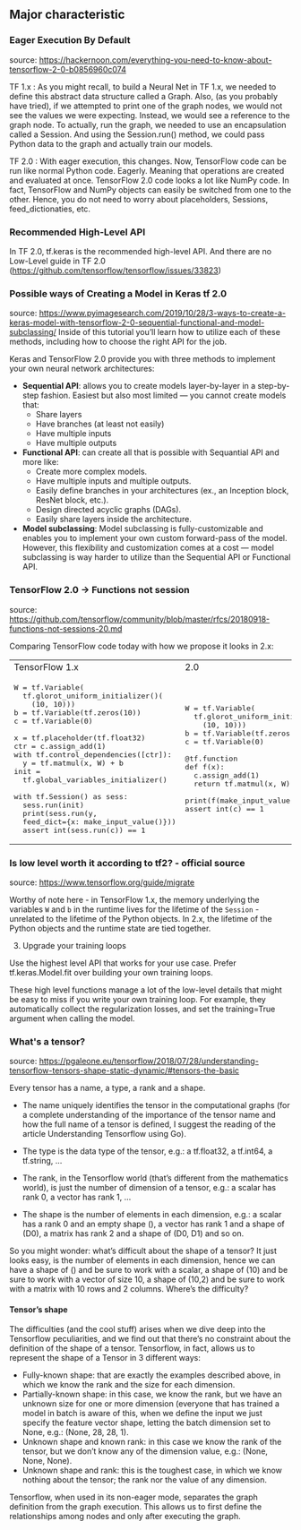 ## Major characteristic


### Eager Execution By Default
source: https://hackernoon.com/everything-you-need-to-know-about-tensorflow-2-0-b0856960c074 

TF 1.x : As you might recall, to build a Neural Net in TF 1.x, we needed to define this abstract data structure called a Graph. Also, (as you probably have tried), if we attempted to print one of the graph nodes, we would not see the values we were expecting. Instead, we would see a reference to the graph node. To actually, run the graph, we needed to use an encapsulation called a Session. And using the Session.run() method, we could pass Python data to the graph and actually train our models.

TF 2.0 : With eager execution, this changes. Now, TensorFlow code can be run like normal Python code. Eagerly. Meaning that operations are created and evaluated at once. TensorFlow 2.0 code looks a lot like NumPy code. In fact, TensorFlow and NumPy objects can easily be switched from one to the other. Hence, you do not need to worry about placeholders, Sessions, feed_dictionaties, etc.

### Recommended High-Level API
In TF 2.0, tf.keras is the recommended high-level API. And there are no Low-Level guide in TF 2.0 (https://github.com/tensorflow/tensorflow/issues/33823)

### Possible ways of Creating a Model in Keras tf 2.0
source: https://www.pyimagesearch.com/2019/10/28/3-ways-to-create-a-keras-model-with-tensorflow-2-0-sequential-functional-and-model-subclassing/
Inside of this tutorial you’ll learn how to utilize each of these methods, including how to choose the right API for the job.

Keras and TensorFlow 2.0 provide you with three methods to implement your own neural network architectures:

- <b>Sequential API</b>: allows you to create models layer-by-layer in a step-by-step fashion.
    Easiest but also most limited — you cannot create models that:
    - Share layers
    - Have branches (at least not easily)
    - Have multiple inputs
    - Have multiple outputs
- <b>Functional API</b>: can create all that is possible with Sequantial API and more like:
    - Create more complex models.
    - Have multiple inputs and multiple outputs.
    - Easily define branches in your architectures (ex., an Inception block, ResNet block, etc.).
    - Design directed acyclic graphs (DAGs).
    - Easily share layers inside the architecture.
- <b>Model subclassing</b>: Model subclassing is fully-customizable and enables you to implement your own custom forward-pass of the model. However, this flexibility and customization comes at a cost — model subclassing is way harder to utilize than the Sequential API or Functional API.

### TensorFlow 2.0 -> Functions not session
source: https://github.com/tensorflow/community/blob/master/rfcs/20180918-functions-not-sessions-20.md

Comparing TensorFlow code today with how we propose it looks in 2.x:


<table>
  <tr>
   <td>TensorFlow 1.x
   </td>
   <td>2.0
   </td>
  </tr>
  <tr>
   <td>



<pre class="prettyprint">W = tf.Variable(
  tf.glorot_uniform_initializer()(
    (10, 10)))
b = tf.Variable(tf.zeros(10))
c = tf.Variable(0)

x = tf.placeholder(tf.float32)
ctr = c.assign_add(1)
with tf.control_dependencies([ctr]):
  y = tf.matmul(x, W) + b
init = 
  tf.global_variables_initializer()

with tf.Session() as sess:
  sess.run(init)
  print(sess.run(y,
  feed_dict={x: make_input_value()}))
  assert int(sess.run(c)) == 1</pre>


   </td>
   <td>



<pre class="prettyprint">W = tf.Variable(
  tf.glorot_uniform_initializer()(
    (10, 10)))
b = tf.Variable(tf.zeros(10))
c = tf.Variable(0)

@tf.function
def f(x):
  c.assign_add(1)
  return tf.matmul(x, W) + b

print(f(make_input_value())
assert int(c) == 1</pre>


   </td>
  </tr>
</table>

### Is low level worth it according to tf2? - official source

source: https://www.tensorflow.org/guide/migrate

Worthy of note here - in TensorFlow 1.x, the memory underlying the variables `W` and `b` in the runtime lives for the lifetime of the `Session` - unrelated to the lifetime of the Python objects. In 2.x, the lifetime of the Python objects and the runtime state are tied together.


3. Upgrade your training loops

Use the highest level API that works for your use case. Prefer tf.keras.Model.fit over building your own training loops.

These high level functions manage a lot of the low-level details that might be easy to miss if you write your own training loop. For example, they automatically collect the regularization losses, and set the training=True argument when calling the model.

### What's a tensor?

source: https://pgaleone.eu/tensorflow/2018/07/28/understanding-tensorflow-tensors-shape-static-dynamic/#tensors-the-basic

Every tensor has a name, a type, a rank and a shape.

- The name uniquely identifies the tensor in the computational graphs (for a complete understanding of the importance of the tensor name and how the full name of a tensor is defined, I suggest the reading of the article Understanding Tensorflow using Go).

- The type is the data type of the tensor, e.g.: a tf.float32, a tf.int64, a tf.string, …

- The rank, in the Tensorflow world (that’s different from the mathematics world), is just the number of dimension of a tensor, e.g.: a scalar has rank 0, a vector has rank 1, …

- The shape is the number of elements in each dimension, e.g.: a scalar has a rank 0 and an empty shape (), a vector has rank 1 and a shape of (D0), a matrix has rank 2 and a shape of (D0, D1) and so on.

So you might wonder: what’s difficult about the shape of a tensor? It just looks easy, is the number of elements in each dimension, hence we can have a shape of () and be sure to work with a scalar, a shape of (10) and be sure to work with a vector of size 10, a shape of (10,2) and be sure to work with a matrix with 10 rows and 2 columns. Where’s the difficulty?

#### Tensor’s shape

The difficulties (and the cool stuff) arises when we dive deep into the Tensorflow peculiarities, and we find out that there’s no constraint about the definition of the shape of a tensor. Tensorflow, in fact, allows us to represent the shape of a Tensor in 3 different ways:

- Fully-known shape: that are exactly the examples described above, in which we know the rank and the size for each dimension.
- Partially-known shape: in this case, we know the rank, but we have an unknown size for one or more dimension (everyone that has trained a model in batch is aware of this, when we define the input we just specify the feature vector shape, letting the batch dimension set to None, e.g.: (None, 28, 28, 1).
- Unknown shape and known rank: in this case we know the rank of the tensor, but we don’t know any of the dimension value, e.g.: (None, None, None).
- Unknown shape and rank: this is the toughest case, in which we know nothing about the tensor; the rank nor the value of any dimension.

Tensorflow, when used in its non-eager mode, separates the graph definition from the graph execution. This allows us to first define the relationships among nodes and only after executing the graph.
